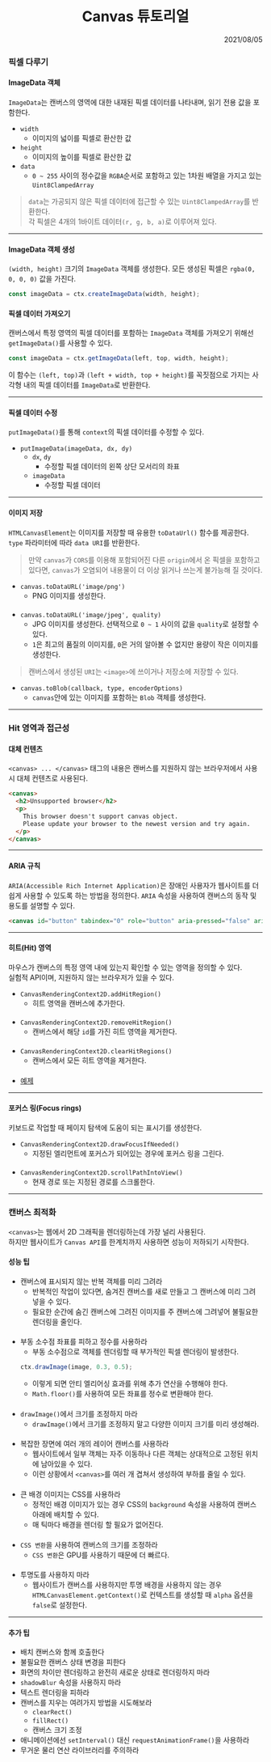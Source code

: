 <h1 align="center">Canvas 튜토리얼</h1>

<p align="end">
  2021/08/05
</p>

### 픽셀 다루기

#### ImageData 객체

`ImageData`는 캔버스의 영역에 대한 내재된 픽셀 데이터를 나타내며, 읽기 전용 값을 포함한다.

+ `width`
  + 이미지의 넓이를 픽셀로 환산한 값
+ `height`
  + 이미지의 높이를 픽셀로 환산한 값
+ `data`
  + `0 ~ 255` 사이의 정수값을 `RGBA`순서로 포함하고 있는 1차원 배열을 가지고 있는 `Uint8ClampedArray`

> `data`는 가공되지 않은 픽셀 데이터에 접근할 수 있는 `Uint8ClampedArray`를 반환한다.  
> 각 픽셀은 4개의 1바이트 데이터`(r, g, b, a)`로 이루어져 있다.

---

#### ImageData 객체 생성

`(width, height)` 크기의 `ImageData` 객체를 생성한다. 모든 생성된 픽셀은 `rgba(0, 0, 0, 0)` 값을 가진다.

```javascript
const imageData = ctx.createImageData(width, height);
```

#### 픽셀 데이터 가져오기

캔버스에서 특정 영역의 픽셀 데이터를 포함하는 `ImageData` 객체를 가져오기 위해선 `getImageData()`를 사용할 수 있다.

```javascript
const imageData = ctx.getImageData(left, top, width, height);
```
이 함수는 `(left, top)`과 `(left + width, top + height)`를 꼭짓점으로 가지는 사각형 내의 픽셀 데이터를
`ImageData`로 반환한다.

---

#### 픽셀 데이터 수정

`putImageData()`를 통해 `context`의 픽셀 데이터를 수정할 수 있다.
+ `putImageData(imageData, dx, dy)`
  + `dx`, `dy`
    + 수정할 픽셀 데이터의 왼쪽 상단 모서리의 좌표
  + `imageData`
    + 수정할 픽셀 데이터

---

#### 이미지 저장

`HTMLCanvasElement`는 이미지를 저장할 때 유용한 `toDataUrl()` 함수를 제공한다.  
`type` 파라미터에 따라 `data URI`를 반환한다.

> 만약 `canvas`가 `CORS`를 이용해 포함되어진 다른 `origin`에서 온 픽셀을 포함하고 있다면, `canvas`가 오염되어 내용물이
> 더 이상 읽거나 쓰는게 불가능해 질 것이다.

+ `canvas.toDataURL('image/png')`
  + PNG 이미지를 생성한다.
  ####
+ `canvas.toDataURL('image/jpeg', quality)`
  + JPG 이미지를 생성한다. 선택적으로 `0 ~ 1` 사이의 값을 `quality`로 설정할 수 있다.
  + `1`은 최고의 품질의 이미지를, `0`은 거의 알아볼 수 없지만 용량이 작은 이미지를 생성한다.

> 캔버스에서 생성된 `URI`는 `<image>`에 쓰이거나 저장소에 저장할 수 있다.

+ `canvas.toBlob(callback, type, encoderOptions)`
  + `canvas`안에 있는 이미지를 포함하는 `Blob` 객체를 생성한다.

---

### Hit 영역과 접근성

#### 대체 컨텐츠

`<canvas> ... </canvas>` 태그의 내용은 캔버스를 지원하지 않는 브라우저에서 사용시 대체 컨텐츠로 사용된다.  

```html
<canvas>
  <h2>Unsupported browser</h2>
  <p>
    This browser doesn't support canvas object.
    Please update your browser to the newest version and try again.
  </p>
</canvas>
```

---

#### ARIA 규칙

`ARIA(Accessible Rich Internet Application)`은 장애인 사용자가 웹사이트를 더 쉽게 사용할 수 있도록 하는 방법을 정의한다.
`ARIA` 속성을 사용하여 캔버스의 동작 및 용도를 설명할 수 있다.

```html
<canvas id="button" tabindex="0" role="button" aria-pressed="false" aria-label="Start game"></canvas>
```

---

#### 히트(Hit) 영역

마우스가 캔버스의 특정 영역 내에 있는지 확인할 수 있는 영역을 정의할 수 있다.  
실험적 API이며, 지원하지 않는 브라우저가 있을 수 있다.

+ `CanvasRenderingContext2D.addHitRegion()`
  + 히트 영역을 캔버스에 추가한다.
####
+ `CanvasRenderingContext2D.removeHitRegion()`
  + 캔버스에서 해당 `id`를 가진 히트 영역을 제거한다.
####
+ `CanvasRenderingContext2D.clearHitRegions()`
  + 캔버스에서 모든 히트 영역을 제거한다.
####
+ [예제](./assets/tutorial_hit.html)

---

#### 포커스 링(Focus rings)

키보드로 작업할 때 페이지 탐색에 도움이 되는 표시기를 생성한다.

+ `CanvasRenderingContext2D.drawFocusIfNeeded()`
  + 지정된 엘리먼트에 포커스가 되어있는 경우에 포커스 링을 그린다.
####
+ `CanvasRenderingContext2D.scrollPathIntoView()`
  + 현재 경로 또는 지정된 경로를 스크롤한다.

---

### 캔버스 최적화

`<canvas>`는 웹에서 2D 그래픽을 렌더링하는데 가장 널리 사용된다.  
하지만 웹사이트가 `Canvas API`를 한계치까지 사용하면 성능이 저하되기 시작한다.

#### 성능 팁

+ 캔버스에 표시되지 않는 반복 객체를 미리 그려라
  + 반복적인 작업이 있다면, 숨겨진 캔버스를 새로 만들고 그 캔버스에 미리 그려 넣을 수 있다.
  + 필요한 순간에 숨긴 캔버스에 그려진 이미지를 주 캔버스에 그려넣어 불필요한 렌더링을 줄인다.
  ####
+ 부동 소수점 좌표를 피하고 정수를 사용하라
  + 부동 소수점으로 객체를 렌더링할 때 부가적인 픽셀 렌더링이 발생한다.
  ```javascript
  ctx.drawImage(image, 0.3, 0.5);
  ```
  + 이렇게 되면 안티 엘리어싱 효과를 위해 추가 연산을 수행해야 한다.
  + `Math.floor()`를 사용하여 모든 좌표를 정수로 변환해야 한다.
  ####
+ `drawImage()`에서 크기를 조정하지 마라
  + `drawImage()`에서 크기를 조정하지 말고 다양한 이미지 크기를 미리 생성해라.
  ####
+ 복잡한 장면에 여러 개의 레이어 캔버스를 사용하라
  + 웹사이트에서 일부 객체는 자주 이동하나 다른 객체는 상대적으로 고정된 위치에 남아있을 수 있다.
  + 이런 상황에서 `<canvas>`를 여러 개 겹쳐서 생성하여 부하를 줄일 수 있다.
  ####
+ 큰 배경 이미지는 CSS를 사용하라
  + 정적인 배경 이미지가 있는 경우 CSS의 `background` 속성을 사용하여 캔버스 아래에 배치할 수 있다.
  + 매 틱마다 배경을 렌더링 할 필요가 없어진다.
  ####
+ `CSS 변환`을 사용하여 캔버스의 크기를 조정하라
  + `CSS 변환`은 GPU를 사용하기 때문에 더 빠르다.
  ####
+ 투명도를 사용하지 마라
  + 웹사이트가 캔버스를 사용하지만 투명 배경을 사용하지 않는 경우
  `HTMLCanvasElement.getContext()`로 컨텍스트를 생성할 때 `alpha` 옵션을 `false`로 설정한다.
  
---

#### 추가 팁
+ 배치 캔버스와 함께 호출한다
+ 불필요한 캔버스 상태 변경을 피한다
+ 화면의 차이만 렌더링하고 완전히 새로운 상태로 렌더링하지 마라
+ `shadowBlur` 속성을 사용하지 마라
+ 텍스트 렌더링을 피하라
+ 캔버스를 지우는 여려가지 방법을 시도해보라
  + `clearRect()`
  + `fillRect()`
  + 캔버스 크기 조정
+ 애니메이션에선 `setInterval()` 대신 `requestAnimationFrame()`을 사용하라
+ 무거운 물리 연산 라이브러리를 주의하라